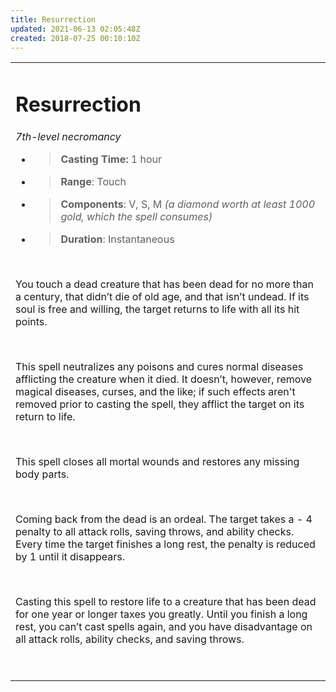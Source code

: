```yaml
---
title: Resurrection
updated: 2021-06-13 02:05:48Z
created: 2018-07-25 00:10:10Z
---
```


<table><tbody><tr class="odd"><td><h1 id="resurrection"><strong>Resurrection</strong></h1><p><em>7th-level necromancy</em></p><ul><li><blockquote><p><strong>Casting Time:</strong> 1 hour</p></blockquote></li><li><blockquote><p><strong>Range</strong>: Touch</p></blockquote></li><li><blockquote><p><strong>Components</strong>: V, S, M <em>(a diamond worth at least 1000 gold, which the spell consumes)</em></p></blockquote></li><li><blockquote><p><strong>Duration</strong>: Instantaneous</p></blockquote></li></ul><p> </p><p>You touch a dead creature that has been dead for no more than a century, that didn’t die of old age, and that isn’t undead. If its soul is free and willing, the target returns to life with all its hit points.</p><p> </p><p>This spell neutralizes any poisons and cures normal diseases afflicting the creature when it died. It doesn’t, however, remove magical diseases, curses, and the like; if such effects aren't removed prior to casting the spell, they afflict the target on its return to life.</p><p> </p><p>This spell closes all mortal wounds and restores any missing body parts.</p><p> </p><p>Coming back from the dead is an ordeal. The target takes a - 4 penalty to all attack rolls, saving throws, and ability checks. Every time the target finishes a long rest, the penalty is reduced by 1 until it disappears.</p><p> </p><p>Casting this spell to restore life to a creature that has been dead for one year or longer taxes you greatly. Until you finish a long rest, you can’t cast spells again, and you have disadvantage on all attack rolls, ability checks, and saving throws.</p><p> </p></td></tr></tbody></table>